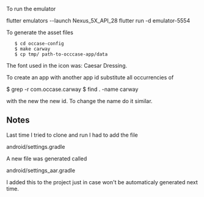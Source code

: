 To run the emulator

   flutter emulators --launch Nexus_5X_API_28
   flutter run -d emulator-5554

To generate the asset files

```
   $ cd occase-config
   $ make carway
   $ cp tmp/ path-to-occcase-app/data
```

The font used in the icon was: Caesar Dressing.

To create an app with another app id substitute all occurrencies
of 

   $ grep -r com.occase.carway
   $ find . -name carway

with the new the new id. To change the name do it similar.

Notes
----------------------------------------------------------

Last time I tried to clone and run I had to add the file

   android/settings.gradle

A new file was generated called

   android/settings_aar.gradle

I added this to the project just in case won't be automaticaly generated
next time.

